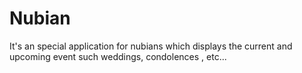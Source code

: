 # Nubian
It's an special application for nubians which displays the current and upcoming event such weddings, condolences , etc...
